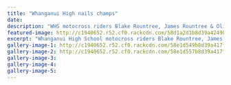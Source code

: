 ```yaml
---
title: "Whanganui High nails champs"
date: 
description: "WHS motocross riders Blake Rountree, James Rountree & Oliver Dennison with their trophy from the Taranaki Secondary Schools championships..."
featured-image: http://c1940652.r52.cf0.rackcdn.com/58d1a2d1b8d39a424900000a/Rountree-x2--Oliver-Dennison-Taranaki-SS-champs-March-2017.jpg
excerpt: "Whanganui High School motocross riders Blake Rountree, James Rountree and Oliver Dennison with their trophy from the Taranaki Secondary Schools championships on Sunday."
gallery-image-1: http://c1940652.r52.cf0.rackcdn.com/58e1d549b8d39a417f0006d7/3-WHS-winners-in-uniform-re-SS-champs-at-March-2017.jpg
gallery-image-2: http://c1940652.r52.cf0.rackcdn.com/58e1d557b8d39a417f0006d9/motocross-boys-from-WHS--champs-March-2017.jpg
gallery-image-3: 
gallery-image-4: 
gallery-image-5: 
---
```

